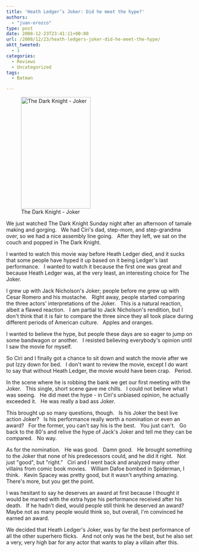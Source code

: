 ```yaml
---
title: 'Heath Ledger’s Joker: Did he meet the hype?'
authors: 
  - "juan-orozco"
type: post
date: 2008-12-23T23:41:11+00:00
url: /2008/12/23/heath-ledgers-joker-did-he-meet-the-hype/
aktt_tweeted:
  - 1
categories:
  - Reviews
  - Uncategorized
tags:
  - Batman

---
```

<figure id="attachment_1278" aria-describedby="caption-attachment-1278" style="width: 187px" class="wp-caption alignleft"><img class="size-medium wp-image-1278" title="joker-tdk-poster" src="https://i2.wp.com/guamaso.com/wp-content/uploads/2008/12/tdk-int-joker-187x300.jpg?resize=187%2C300" alt="The Dark Knight - Joker" width="187" height="300" data-recalc-dims="1" /><figcaption id="caption-attachment-1278" class="wp-caption-text">The Dark Knight - Joker</figcaption></figure>

We just watched The Dark Knight Sunday night after an afternoon of tamale making and gorging.   We had Ciri's dad, step-mom, and step-grandma over, so we had a nice assembly line going.   After they left, we sat on the couch and popped in The Dark Knight.

I wanted to watch this movie way before Heath Ledger died, and it sucks that some people have hyped it up based on it being Ledger's last performance.   I wanted to watch it because the first one was great and because Heath Ledger was, at the very least, an interesting choice for The Joker.

I grew up with Jack Nicholson's Joker; people before me grew up with Cesar Romero and his mustache.   Right away, people started comparing the three actors' interpretations of the Joker.   This is a natural reaction, albeit a flawed reaction.   I am partial to Jack Nicholson's rendition, but I don't think that it is fair to compare the three since they all took place during different periods of American culture.   Apples and oranges.

I wanted to believe the hype, but people these days are so eager to jump on some bandwagon or another.   I resisted believing everybody's opinion until I saw the movie for myself.

So Ciri and I finally got a chance to sit down and watch the movie after we put Izzy down for bed.   I don't want to review the movie, except I do want to say that without Heath Ledger, the movie would have been crap.   Period.

In the scene where he is robbing the bank we get our first meeting with the Joker.   This single, short scene gave me chills.   I could not believe what I was seeing.   He did meet the hype - in Ciri's unbiased opinion, he actually exceeded it.   He was really a bad ass Joker.

This brought up so many questions, though.   Is his Joker the best live action Joker?   Is his performance really worth a nomination or even an award?   For the former, you can't say his is the best.   You just can't.   Go back to the 80's and relive the hype of Jack's Joker and tell me they can be compared.   No way.

As for the nomination.   He was good.   Damn good.   He brought something to the Joker that none of his predecessors could, and he did it right.   Not just "good", but "right."   Ciri and I went back and analyzed many other villains from comic book movies.   William Dafoe bombed in Spiderman, I think.   Kevin Spacey was pretty good, but it wasn't anything amazing.   There's more, but you get the point.

I was hesitant to say he deserves an award at first because I thought it would be marred with the extra hype his performance received after his death.   If he hadn't died, would people still think he deserved an award?   Maybe not as many people would think so, but overall, I'm convinced he earned an award.

We decided that Heath Ledger's Joker, was by far the best performance of all the other superhero flicks.   And not only was he the best, but he also set a very, very high bar for any actor that wants to play a villain after this.